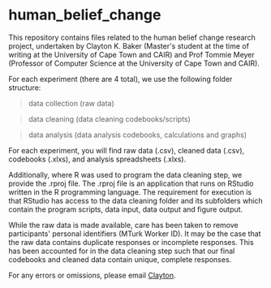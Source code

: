# human_belief_change

This repository contains files related to the human belief change research project, undertaken by Clayton K. Baker (Master's student at the time of writing at the University of Cape Town and CAIR) and Prof Tommie Meyer (Professor of Computer Science at the University of Cape Town and CAIR).

For each experiment (there are 4 total), we use the following folder structure:
> data collection (raw data)

> data cleaning (data cleaning codebooks/scripts)

> data analysis (data analysis codebooks, calculations and graphs)

For each experiment, you will find raw data (.csv), cleaned data (.csv), codebooks (.xlxs), and analysis spreadsheets (.xlxs). 

Additionally, where R was used to program the data cleaning step, we provide the .rproj file. The .rproj file is an application that runs on RStudio written in the R programming language. The requirement for execution is that RStudio has access to the data cleaning folder and its subfolders which contain the program scripts, data input, data output and figure output.

While the raw data is made available, care has been taken to remove participants' personal identifiers (MTurk Worker ID). It may be the case that the raw data contains duplicate responses or incomplete responses. This has been accounted for in the data cleaning step such that our final codebooks and cleaned data contain unique, complete responses. 

For any errors or omissions, please email <a href="mailto:clayton.baker@uct.ac.za">Clayton</a>.
